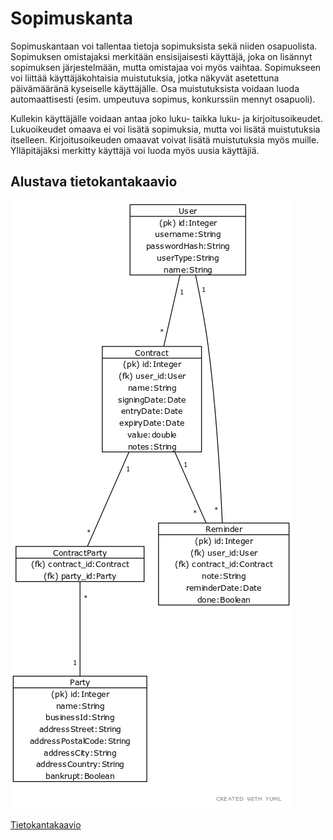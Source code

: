 # Sopimuskanta

Sopimuskantaan voi tallentaa tietoja sopimuksista sekä niiden osapuolista. Sopimuksen omistajaksi merkitään ensisijaisesti käyttäjä, joka on lisännyt sopimuksen järjestelmään, mutta omistajaa voi myös vaihtaa. Sopimukseen voi liittää käyttäjäkohtaisia muistutuksia, jotka näkyvät asetettuna päivämääränä kyseiselle käyttäjälle. Osa muistutuksista voidaan luoda automaattisesti (esim. umpeutuva sopimus, konkurssiin mennyt osapuoli).

Kullekin käyttäjälle voidaan antaa joko luku- taikka luku- ja kirjoitusoikeudet. Lukuoikeudet omaava ei voi lisätä sopimuksia, mutta voi lisätä muistutuksia itselleen. Kirjoitusoikeuden omaavat voivat lisätä muistutuksia myös muille. Ylläpitäjäksi merkitty käyttäjä voi luoda myös uusia käyttäjiä.

## Alustava tietokantakaavio

![Tietokantakaavio](https://github.com/teemuoksanen/tsoha-sopimuskanta/blob/master/kuvat/tietokantakaavio.png)

[Tietokantakaavio](https://github.com/teemuoksanen/tsoha-sopimuskanta/blob/master/kuvat/tietokantakaavio.png)
